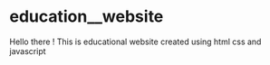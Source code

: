 # education__website
Hello there ! 
This is educational website created using html css and javascript
